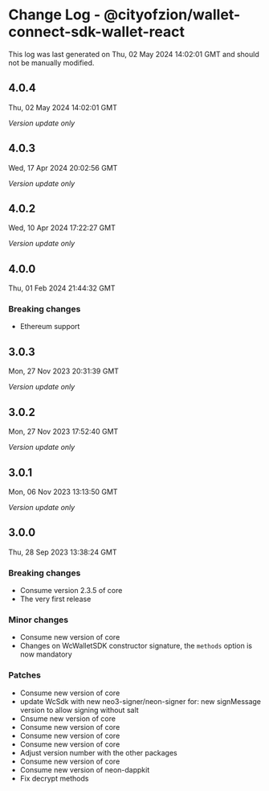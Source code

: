 # Change Log - @cityofzion/wallet-connect-sdk-wallet-react

This log was last generated on Thu, 02 May 2024 14:02:01 GMT and should not be manually modified.

## 4.0.4
Thu, 02 May 2024 14:02:01 GMT

_Version update only_

## 4.0.3
Wed, 17 Apr 2024 20:02:56 GMT

_Version update only_

## 4.0.2
Wed, 10 Apr 2024 17:22:27 GMT

_Version update only_

## 4.0.0
Thu, 01 Feb 2024 21:44:32 GMT

### Breaking changes

- Ethereum support

## 3.0.3
Mon, 27 Nov 2023 20:31:39 GMT

_Version update only_

## 3.0.2
Mon, 27 Nov 2023 17:52:40 GMT

_Version update only_

## 3.0.1
Mon, 06 Nov 2023 13:13:50 GMT

_Version update only_

## 3.0.0
Thu, 28 Sep 2023 13:38:24 GMT

### Breaking changes

- Consume version 2.3.5 of core
- The very first release

### Minor changes

- Consume new version of core
- Changes on WcWalletSDK constructor signature, the `methods` option is now mandatory

### Patches

- Consume new version of core
- update WcSdk with new neo3-signer/neon-signer for: new signMessage version to allow signing without salt
- Cnsume new version of core
- Consume new version of core
- Consume new version of core
- Consume new version of core
- Adjust version number with the other packages
- Consume new version of core
- Consume new version of neon-dappkit
- Fix decrypt methods

